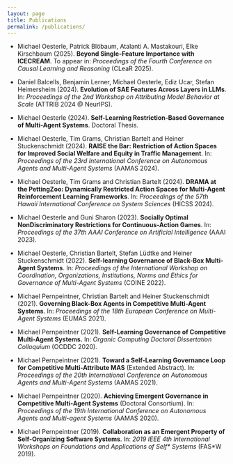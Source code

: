 ```yaml
---
layout: page
title: Publications
permalink: /publications/
---
```


- Michael Oesterle, Patrick Blöbaum, Atalanti A. Mastakouri, Elke Kirschbaum (2025). **Beyond Single-Feature Importance with ICECREAM**. To appear in: _Proceedings of the Fourth Conference on Causal Learning and Reasoning_ (CLeaR 2025).

- Daniel Balcells, Benjamin Lerner, Michael Oesterle, Ediz Ucar, Stefan Heimersheim (2024). **Evolution of SAE Features Across Layers in LLMs**. In: _Proceedings of the 2nd Workshop on Attributing Model Behavior at Scale_ (ATTRIB 2024 @ NeurIPS).

- Michael Oesterle (2024). **Self-Learning Restriction-Based Governance of Multi-Agent Systems**. Doctoral Thesis.

- Michael Oesterle, Tim Grams, Christian Bartelt and Heiner Stuckenschmidt (2024). **RAISE the Bar: Restriction of Action Spaces for Improved Social Welfare and Equity in Traffic Management**. In: _Proceedings of the 23rd International Conference on Autonomous Agents and Multi-Agent Systems_ (AAMAS 2024).

- Michael Oesterle, Tim Grams and Christian Bartelt (2024). **DRAMA at the PettingZoo: Dynamically Restricted Action Spaces for Multi-Agent Reinforcement Learning Frameworks**. In: _Proceedings of the 57th Hawaii International Conference on System Sciences_ (HICSS 2024).

- Michael Oesterle and Guni Sharon (2023). **Socially Optimal NonDiscriminatory Restrictions for Continuous-Action Games**. In: _Proceedings of the 37th AAAI Conference on Artificial Intelligence_ (AAAI 2023).

- Michael Oesterle, Christian Bartelt, Stefan Lüdtke and Heiner Stuckenschmidt (2022). **Self-learning Governance of Black-Box Multi-Agent Systems**. In: _Proceedings of the International Workshop on Coordination, Organizations, Institutions, Norms and Ethics for Governance of Multi-Agent Systems_ (COINE 2022).

- Michael Pernpeintner, Christian Bartelt and Heiner Stuckenschmidt (2021). **Governing Black-Box Agents in Competitive Multi-Agent Systems**. In: _Proceedings of the 18th European Conference on Multi-Agent Systems_ (EUMAS 2021).

- Michael Pernpeintner (2021). **Self-Learning Governance of Competitive Multi-Agent Systems.** In: _Organic Computing Doctoral Dissertation Colloquium_ (OCDDC 2020).

- Michael Pernpeintner (2021). **Toward a Self-Learning Governance Loop for Competitive Multi-Attribute MAS** (Extended Abstract). In: _Proceedings of the 20th International Conference on Autonomous Agents and Multi-Agent Systems_ (AAMAS 2021).

- Michael Pernpeintner (2020). **Achieving Emergent Governance in Competitive Multi-Agent Systems** (Doctoral Consortium). In: _Proceedings of the 19th International Conference on Autonomous Agents and Multi-agent Systems_ (AAMAS 2020).

- Michael Pernpeintner (2019). **Collaboration as an Emergent Property of Self-Organizing Software Systems**. In: _2019 IEEE 4th International Workshops on Foundations and Applications of Self* Systems_ (FAS*W 2019).